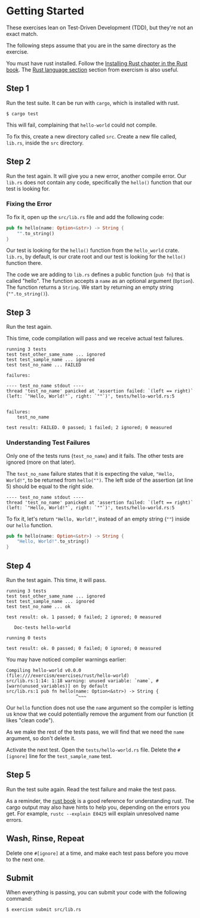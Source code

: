 # Getting Started

These exercises lean on Test-Driven Development (TDD), but they're not
an exact match.

The following steps assume that you are in the same directory as the exercise.

You must have rust installed.
Follow the [Installing Rust chapter in the Rust book](http://doc.rust-lang.org/stable/book/installing-rust.html).
The [Rust language section](http://exercism.io/languages/rust)
section from exercism is also useful.

## Step 1

Run the test suite. It can be run with `cargo`, which is installed with rust.

```
$ cargo test
```

This will fail, complaining that `hello-world` could not compile.

To fix this, create a new directory called `src`.
Create a new file called, `lib.rs`, inside the `src` directory.

## Step 2

Run the test again. It will give you a new error, another compile error.
Our `lib.rs` does not contain any code, specifically the `hello()`
function that our test is looking for.

### Fixing the Error

To fix it, open up the `src/lib.rs` file and add the following code:

```rust
pub fn hello(name: Option<&str>) -> String {
    "".to_string()
}
```

Our test is looking for the `hello()` function from the `hello_world`
crate. `lib.rs`, by default, is our crate root and our test
is looking for the `hello()` function there.

The code we are adding to `lib.rs` defines a public function (`pub fn`) that is called "hello".
The function accepts a `name` as an optional argument (`Option`).
The function returns a `String`.
We start by returning an empty string (`"".to_string()`).

## Step 3

Run the test again.

This time, code compilation will pass and we receive actual test failures.

```
running 3 tests
test test_other_same_name ... ignored
test test_sample_name ... ignored
test test_no_name ... FAILED

failures:

---- test_no_name stdout ----
thread 'test_no_name' panicked at 'assertion failed: `(left == right)`
(left: `"Hello, World!"`, right: `""`)', tests/hello-world.rs:5


failures:
    test_no_name

test result: FAILED. 0 passed; 1 failed; 2 ignored; 0 measured
```

### Understanding Test Failures

Only one of the tests runs (`test_no_name`) and it fails. The other
tests are ignored (more on that later).

The `test_no_name` failure states that it is expecting the value,
`"Hello, World!"`, to be returned from `hello("")`.
The left side of the assertion (at line 5) should be equal to the right side.

```
---- test_no_name stdout ----
thread 'test_no_name' panicked at 'assertion failed: `(left == right)`
(left: `"Hello, World!"`, right: `""`)', tests/hello-world.rs:5
```

To fix it, let's return `"Hello, World!"`, instead of an empty string
(`""`) inside our `hello` function.

```rust
pub fn hello(name: Option<&str>) -> String {
    "Hello, World!".to_string()
}
```

## Step 4

Run the test again. This time, it will pass.

```
running 3 tests
test test_other_same_name ... ignored
test test_sample_name ... ignored
test test_no_name ... ok

test result: ok. 1 passed; 0 failed; 2 ignored; 0 measured

   Doc-tests hello-world

running 0 tests

test result: ok. 0 passed; 0 failed; 0 ignored; 0 measured
```

You may have noticed compiler warnings earlier:

```
Compiling hello-world v0.0.0
(file:////exercism/exercises/rust/hello-world)
src/lib.rs:1:14: 1:18 warning: unused variable: `name`, #[warn(unused_variables)] on by default
src/lib.rs:1 pub fn hello(name: Option<&str>) -> String {
                          ^~~~
```

Our `hello` function does not use the `name` argument so the
compiler is letting us know that we could potentially remove the
argument from our function (it likes "clean code").

As we make the rest of the tests pass, we will find that we need the `name`
argument, so don't delete it.

Activate the next test. Open the `tests/hello-world.rs` file.
Delete the `#[ignore]` line for the `test_sample_name` test.

## Step 5

Run the test suite again. Read the test failure and make the test pass.

As a reminder, the [rust book](http://doc.rust-lang.org/stable/book/README.html)
is a good reference for understanding rust.
The cargo output may also have hints to help you, depending on the errors you get.
For example, `rustc --explain E0425` will explain unresolved name errors.

## Wash, Rinse, Repeat

Delete one `#[ignore]`  at a time, and make each test pass before you move to
the next one.

## Submit

When everything is passing, you can submit your code with the following
command:

```
$ exercism submit src/lib.rs
```
